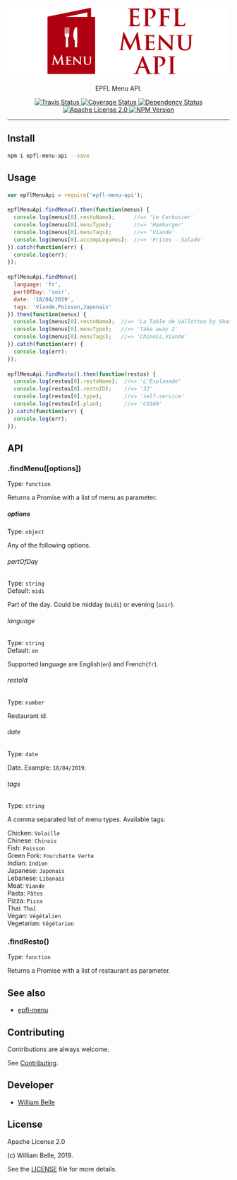 <p align="center">
  <img alt="EPFL Menu API" src="https://raw.githubusercontent.com/innovativeinnovation/epfl-menu-api/master/docs/readme/readme-logo.png">
</p>

<p align="center">
  EPFL Menu API.
</p>

<p align="center">
  <a href="https://travis-ci.org/innovativeinnovation/epfl-menu-api">
    <img alt="Travis Status" src="https://travis-ci.org/innovativeinnovation/epfl-menu-api.svg?branch=master">
  </a>
  <a href="https://coveralls.io/github/innovativeinnovation/epfl-menu-api?branch=master">
    <img alt="Coverage Status" src="https://coveralls.io/repos/github/innovativeinnovation/epfl-menu-api/badge.svg?branch=master"/>
  </a>
  <a href="https://david-dm.org/innovativeinnovation/epfl-menu-api">
    <img alt="Dependency Status" src="https://david-dm.org/innovativeinnovation/epfl-menu-api/status.svg"/>
  </a>
  <a href="https://raw.githubusercontent.com/innovativeinnovation/epfl-menu-api/master/LICENSE">
    <img alt="Apache License 2.0" src="https://img.shields.io/badge/license-Apache%202.0-blue.svg">
  </a>
  <a href='https://www.npmjs.com/package/epfl-menu-api'>
    <img alt="NPM Version" src="https://img.shields.io/npm/v/epfl-menu-api.svg" />
  </a>
</p>

---

Install
-------

```bash
npm i epfl-menu-api --save
```

Usage
-----

```javascript
var epflMenuApi = require('epfl-menu-api');

epflMenuApi.findMenu().then(function(menus) {
  console.log(menus[0].restoName);      //=> 'Le Corbusier'
  console.log(menus[0].menuType);       //=> 'Hamburger'
  console.log(menus[0].menuTags);       //=> 'Viande'
  console.log(menus[0].accompLegumes);  //=> 'Frites - Salade'
}).catch(function(err) {
  console.log(err);
});

epflMenuApi.findMenu({
  language: 'fr',
  partOfDay: 'soir',
  date: '18/04/2019',
  tags: 'Viande,Poisson,Japonais'
}).then(function(menus) {
  console.log(menus[0].restoName);  //=> 'La Table de Vallotton by Shangri-La'
  console.log(menus[0].menuType);   //=> 'Take away 2'
  console.log(menus[0].menuTags);   //=> 'Chinois,Viande'
}).catch(function(err) {
  console.log(err);
});

epflMenuApi.findResto().then(function(restos) {
  console.log(restos[0].restoName);  //=> 'L'Esplanade'
  console.log(restos[0].restoID);    //=> '32'
  console.log(restos[0].type);       //=> 'self-service'
  console.log(restos[0].plan);       //=> 'CO160'
}).catch(function(err) {
  console.log(err);
});
```

API
---

### .findMenu([options])

Type: `function`

Returns a Promise with a list of menu as parameter.

##### options

Type: `object`

Any of the following options.

###### partOfDay

Type: `string`<br>
Default: `midi`

Part of the day. Could be midday (`midi`) or evening (`soir`).

###### language

Type: `string`<br>
Default: `en`

Supported language are English(`en`) and French(`fr`).

###### restoId

Type: `number`<br>

Restaurant id.

###### date

Type: `date`<br>

Date. Example: `18/04/2019`.

###### tags

Type: `string`<br>

A comma separated list of menu types. Available tags:

Chicken: `Volaille`<br>
Chinese: `Chinois`<br>
Fish: `Poisson`<br>
Green Fork: `Fourchette Verte`<br>
Indian: `Indien`<br>
Japanese: `Japonais`<br>
Lebanese: `Libanais`<br>
Meat: `Viande`<br>
Pasta: `Pâtes`<br>
Pizza: `Pizza`<br>
Thai: `Thaï`<br>
Vegan: `Végétalien`<br>
Vegetarian: `Végétarien`

### .findResto()

Type: `function`

Returns a Promise with a list of restaurant as parameter.

See also
--------

* [epfl-menu](https://github.com/gcmalloc/epfl-menu)

Contributing
------------

Contributions are always welcome.

See [Contributing](CONTRIBUTING.md).

Developer
---------

  * [William Belle](https://github.com/williambelle)

License
-------

Apache License 2.0

(c) William Belle, 2019.

See the [LICENSE](LICENSE) file for more details.
